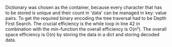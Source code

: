 Dictionary was chosen as the container, because every character that has to be stored is unique and their count in 'data' can be managed in key: value pairs.
To get the required binary encoding the tree traversal had to be Depth First Search. 
The crucial efficiency is the while loop in line 42 in combination with the min-function the overall efficiency is O(n²).
The overall space efficiency is O(n) by storing the data in a dict and storing decoded data.

